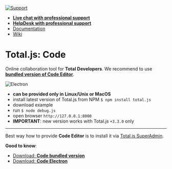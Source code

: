 [![Support](https://www.totaljs.com/img/button-support.png)](https://www.totaljs.com/support/)

- [__Live chat with professional support__](https://messenger.totaljs.com)
- [__HelpDesk with professional support__](https://helpdesk.totaljs.com)
- [Documentation](https://docs.totaljs.com)
- [Wiki](https://wiki.totaljs.com)

# Total.js: Code

Online collaboration tool for __Total Developers__. We recommend to use [__bundled version of Code Editor__](https://github.com/totaljs/code-bundle).

![Electron](http://cdn.totaljs.com/images/code-electron-02.jpg)

- __can be provided only in Linux/Unix or MacOS__
- install latest version of Total.js from NPM `$ npm install total.js`
- download example
- run `$ node debug.js`
- open browser `http://127.0.0.1:8000`
- __IMPORTANT__: new version works with Total.js `+3.3.0` only

---

Best way how to provide __Code Editor__ is to install it via [Total.js SuperAdmin](https://www.totaljs.com/superadmin/).

__Good to know__:

- [Download: __Code bundled version__](https://github.com/totaljs/code-bundle)
- [Download: __Code Electron__](https://github.com/totaljs/code-electron)